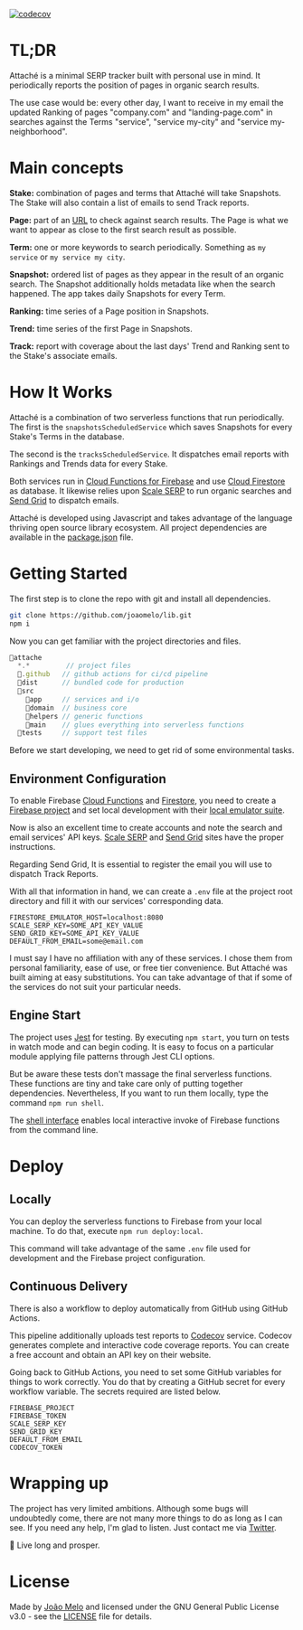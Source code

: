 [![codecov](https://codecov.io/gh/joaomelo/attache/branch/main/graph/badge.svg?token=9H7SY34E7I)](https://codecov.io/gh/joaomelo/attache)

# TL;DR

Attaché is a minimal SERP tracker built with personal use in mind. It periodically reports the position of pages in organic search results.

The use case would be: every other day, I want to receive in my email the updated Ranking of pages "company.com" and "landing-page.com" in searches against the Terms "service", "service my-city" and "service my-neighborhood".

# Main concepts

**Stake:** combination of pages and terms that Attaché will take Snapshots. The Stake will also contain a list of emails to send Track reports.

**Page:** part of an [URL](https://en.wikipedia.org/wiki/URL) to check against search results. The Page is what we want to appear as close to the first search result as possible.

**Term:** one or more keywords to search periodically. Something as `my service` or `my service my city`.

**Snapshot:** ordered list of pages as they appear in the result of an organic search. The Snapshot additionally holds metadata like when the search happened. The app takes daily Snapshots for every Term.

**Ranking:** time series of a Page position in Snapshots. 

**Trend:** time series of the first Page in Snapshots. 

**Track:** report with coverage about the last days' Trend and Ranking sent to the Stake's associate emails.

# How It Works

Attaché is a combination of two serverless functions that run periodically. The first is the `snapshotsScheduledService` which saves Snapshots for every Stake's Terms in the database.

The second is the `tracksScheduledService`. It dispatches email reports with Rankings and Trends data for every Stake.

Both services run in [Cloud Functions for Firebase](https://firebase.google.com/docs/functions) and use [Cloud Firestore](https://firebase.google.com/docs/firestore) as database. It likewise relies upon [Scale SERP](https://www.scaleserp.com/) to run organic searches and [Send Grid](https://sendgrid.com/) to dispatch emails.

Attaché is developed using Javascript and takes advantage of the language thriving open source library ecosystem. All project dependencies are available in the [package.json](package.json) file.

# Getting Started

The first step is to clone the repo with git and install all dependencies.

``` bash
git clone https://github.com/joaomelo/lib.git
npm i
```

Now you can get familiar with the project directories and files.

``` js
📂attache
  *.*         // project files
  📁.github   // github actions for ci/cd pipeline
  📁dist      // bundled code for production
  📁src       
    📁app     // services and i/o
    📁domain  // business core
    📁helpers // generic functions
    📁main    // glues everything into serverless functions
  📁tests     // support test files
```

Before we start developing, we need to get rid of some environmental tasks.

## Environment Configuration

To enable Firebase [Cloud Functions](https://firebase.google.com/docs/functions) and [Firestore](https://firebase.google.com/docs/firestore), you need to create a [Firebase project](https://firebase.google.com/docs/admin/setup) and set local development with their [local emulator suite](https://firebase.google.com/docs/emulator-suite).

Now is also an excellent time to create accounts and note the search and email services' API keys. [Scale SERP](https://www.scaleserp.com/) and [Send Grid](https://sendgrid.com/) sites have the proper instructions.

Regarding Send Grid, It is essential to register the email you will use to dispatch Track Reports.

With all that information in hand, we can create a `.env` file at the project root directory and fill it with our services' corresponding data.

``` env
FIRESTORE_EMULATOR_HOST=localhost:8080
SCALE_SERP_KEY=SOME_API_KEY_VALUE
SEND_GRID_KEY=SOME_API_KEY_VALUE
DEFAULT_FROM_EMAIL=some@email.com
```

I must say I have no affiliation with any of these services. I chose them from personal familiarity, ease of use, or free tier convenience. But Attaché was built aiming at easy substitutions. You can take advantage of that if some of the services do not suit your particular needs.

## Engine Start

The project uses [Jest](https://jestjs.io/) for testing. By executing `npm start`, you turn on tests in watch mode and can begin coding. It is easy to focus on a particular module applying file patterns through Jest CLI options.

But be aware these tests don't massage the final serverless functions. These functions are tiny and take care only of putting together dependencies. Nevertheless, If you want to run them locally, type the command `npm run shell`.

The [shell interface](https://firebase.google.com/docs/functions/local-shell) enables local interactive invoke of Firebase functions from the command line.

# Deploy

## Locally

You can deploy the serverless functions to Firebase from your local machine. To do that, execute `npm run deploy:local`.

This command will take advantage of the same `.env` file used for development and the Firebase project configuration.

## Continuous Delivery

There is also a workflow to deploy automatically from GitHub using GitHub Actions.

This pipeline additionally uploads test reports to [Codecov]( https://about.codecov.io) service. Codecov generates complete and interactive code coverage reports. You can create a free account and obtain an API key on their website.

Going back to GitHub Actions, you need to set some GitHub variables for things to work correctly. You do that by creating a GitHub secret for every workflow variable. The secrets required are listed below.

```
FIREBASE_PROJECT 
FIREBASE_TOKEN
SCALE_SERP_KEY
SEND_GRID_KEY
DEFAULT_FROM_EMAIL
CODECOV_TOKEN
```

# Wrapping up

The project has very limited ambitions. Although some bugs will undoubtedly come, there are not many more things to do as long as I can see. If you need any help, I'm glad to listen. Just contact me via [Twitter](https://twitter.com/joaomeloplus).

🖖 Live long and prosper.

# License
Made by [João Melo](https://twitter.com/joaomeloplus) and licensed under the GNU General Public License v3.0 - see the [LICENSE](LICENSE) file for details.